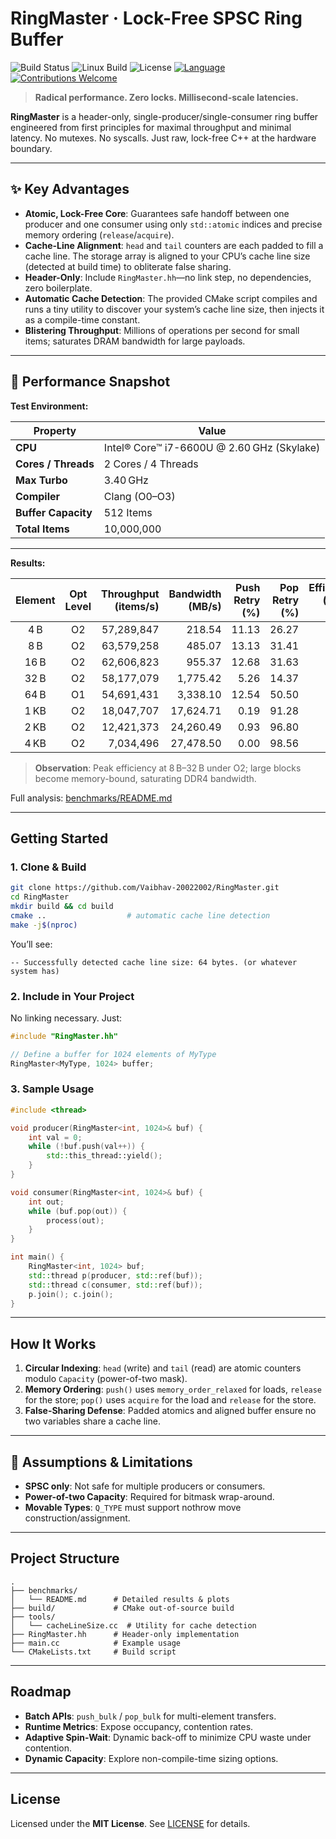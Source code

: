 # RingMaster · Lock-Free SPSC Ring Buffer

![Build Status](https://img.shields.io/badge/status-working-green)
![Linux Build](https://img.shields.io/badge/Platform-Linux-blue.svg)
![License](https://img.shields.io/badge/license-MIT-blue)
[![Language](https://img.shields.io/badge/Language-C%2B%2B20-lightgrey.svg)](https://isocpp.org/)
[![Contributions Welcome](https://img.shields.io/badge/Contributions-Welcome-brightgreen.svg)](https://github.com/Vaibhav-20022002/RingMaster/issues)

> **Radical performance. Zero locks. Millisecond-scale latencies.**

**RingMaster** is a header-only, single-producer/single-consumer ring buffer engineered from first principles for maximal throughput and minimal latency. No mutexes. No syscalls. Just raw, lock-free C++ at the hardware boundary.

---

## ✨ Key Advantages

* **Atomic, Lock-Free Core**: Guarantees safe handoff between one producer and one consumer using only `std::atomic` indices and precise memory ordering (`release`/`acquire`).
* **Cache-Line Alignment**: `head` and `tail` counters are each padded to fill a cache line. The storage array is aligned to your CPU’s cache line size (detected at build time) to obliterate false sharing.
* **Header-Only**: Include `RingMaster.hh`—no link step, no dependencies, zero boilerplate.
* **Automatic Cache Detection**: The provided CMake script compiles and runs a tiny utility to discover your system’s cache line size, then injects it as a compile-time constant.
* **Blistering Throughput**: Millions of operations per second for small items; saturates DRAM bandwidth for large payloads.

---

## 🚀 Performance Snapshot

**Test Environment:**

| Property            | Value                                      |
| ------------------- | ------------------------------------------ |
| **CPU**             | Intel® Core™ i7-6600U @ 2.60 GHz (Skylake) |
| **Cores / Threads** | 2 Cores / 4 Threads                        |
| **Max Turbo**       | 3.40 GHz                                   |
| **Compiler**        | Clang (O0–O3)                              |
| **Buffer Capacity** | 512 Items                                  |
| **Total Items**     | 10,000,000                                 |

---
**Results:**

| Element | Opt Level | Throughput (items/s) | Bandwidth (MB/s) | Push Retry (%) | Pop Retry (%) | Efficiency (items/μs) |
| :-----: | :-------: | -------------------: | ---------------: | -------------: | ------------: | --------------------: |
|   4 B   |     O2    |           57,289,847 |           218.54 |          11.13 |         26.27 |                 57.29 |
|   8 B   |     O2    |           63,579,258 |           485.07 |          13.13 |         31.41 |                 63.58 |
|   16 B  |     O2    |           62,606,823 |           955.37 |          12.68 |         31.63 |                 62.61 |
|   32 B  |     O2    |           58,177,079 |         1,775.42 |           5.26 |         14.37 |                 58.18 |
|   64 B  |     O1    |           54,691,431 |         3,338.10 |          12.54 |         50.50 |                 54.69 |
|   1 KB  |     O2    |           18,047,707 |        17,624.71 |           0.19 |         91.28 |                 18.05 |
|   2 KB  |     O2    |           12,421,373 |        24,260.49 |           0.93 |         96.80 |                 12.42 |
|   4 KB  |     O2    |            7,034,496 |        27,478.50 |           0.00 |         98.56 |                  7.03 |

> **Observation**: Peak efficiency at 8 B–32 B under O2; large blocks become memory-bound, saturating DDR4 bandwidth.

Full analysis: [benchmarks/README.md](benchmarks/README.md)

---

## Getting Started

### 1. Clone & Build

```bash
git clone https://github.com/Vaibhav-20022002/RingMaster.git
cd RingMaster
mkdir build && cd build
cmake ..                  # automatic cache line detection
make -j$(nproc)
```

You’ll see:

```
-- Successfully detected cache line size: 64 bytes. (or whatever system has)
```

### 2. Include in Your Project

No linking necessary. Just:

```cpp
#include "RingMaster.hh"

// Define a buffer for 1024 elements of MyType
RingMaster<MyType, 1024> buffer;
```

### 3. Sample Usage

```cpp
#include <thread>

void producer(RingMaster<int, 1024>& buf) {
    int val = 0;
    while (!buf.push(val++)) {
        std::this_thread::yield();
    }
}

void consumer(RingMaster<int, 1024>& buf) {
    int out;
    while (buf.pop(out)) {
        process(out);
    }
}

int main() {
    RingMaster<int, 1024> buf;
    std::thread p(producer, std::ref(buf));
    std::thread c(consumer, std::ref(buf));
    p.join(); c.join();
}
```

---

##  How It Works

1. **Circular Indexing**: `head` (write) and `tail` (read) are atomic counters modulo `Capacity` (power-of-two mask).
2. **Memory Ordering**: `push()` uses `memory_order_relaxed` for loads, `release` for the store; `pop()` uses `acquire` for the load and `release` for the store.
3. **False-Sharing Defense**: Padded atomics and aligned buffer ensure no two variables share a cache line.

---

## 🚧 Assumptions & Limitations

* **SPSC only**: Not safe for multiple producers or consumers.
* **Power-of-two Capacity**: Required for bitmask wrap-around.
* **Movable Types**: `Q_TYPE` must support nothrow move construction/assignment.

---

## Project Structure

```
.
├── benchmarks/
│   └── README.md      # Detailed results & plots
├── build/             # CMake out-of-source build
├── tools/
│   └── cacheLineSize.cc  # Utility for cache detection
├── RingMaster.hh      # Header-only implementation
├── main.cc            # Example usage
└── CMakeLists.txt     # Build script
```

---

## Roadmap

* **Batch APIs**: `push_bulk` / `pop_bulk` for multi-element transfers.
* **Runtime Metrics**: Expose occupancy, contention rates.
* **Adaptive Spin-Wait**: Dynamic back-off to minimize CPU waste under contention.
* **Dynamic Capacity**: Explore non-compile-time sizing options.

---

## License

Licensed under the **MIT License**. See [LICENSE](LICENSE) for details.
